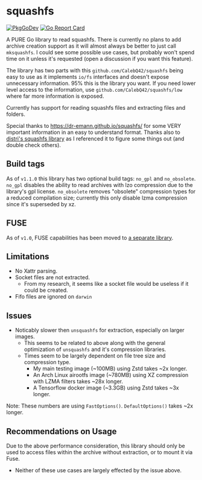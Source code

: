 # squashfs

[![PkgGoDev](https://pkg.go.dev/badge/github.com/CalebQ42/squashfs)](https://pkg.go.dev/github.com/CalebQ42/squashfs) [![Go Report Card](https://goreportcard.com/badge/github.com/CalebQ42/squashfs)](https://goreportcard.com/report/github.com/CalebQ42/squashfs)

A PURE Go library to read squashfs. There is currently no plans to add archive creation support as it will almost always be better to just call `mksquashfs`. I could see some possible use cases, but probably won't spend time on it unless it's requested (open a discussion if you want this feature).

The library has two parts with this `github.com/CalebQ42/squashfs` being easy to use as it implements `io/fs` interfaces and doesn't expose unnecessary information. 95% this is the library you want. If you need lower level access to the information, use `github.com/CalebQ42/squashfs/low` where far more information is exposed.

Currently has support for reading squashfs files and extracting files and folders.

Special thanks to <https://dr-emann.github.io/squashfs/> for some VERY important information in an easy to understand format.
Thanks also to [distri's squashfs library](https://github.com/distr1/distri/tree/master/internal/squashfs) as I referenced it to figure some things out (and double check others).

## Build tags

As of `v1.1.0` this library has two optional build tags: `no_gpl` and `no_obsolete`. `no_gpl` disables the ability to read archives with lzo compression due to the library's gpl license. `no_obsolete` removes "obsolete" compression types for a reduced compilation size; currently this only disable lzma compression since it's superseded by xz.

## FUSE

As of `v1.0`, FUSE capabilities has been moved to [a separate library](https://github.com/CalebQ42/squashfuse).

## Limitations

* No Xattr parsing.
* Socket files are not extracted.
  * From my research, it seems like a socket file would be useless if it could be created.
* Fifo files are ignored on `darwin`

## Issues

* Noticably slower then `unsquashfs` for extraction, especially on larger images.
  * This seems to be related to above along with the general optimization of `unsquashfs` and it's compression libraries.
  * Times seem to be largely dependent on file tree size and compression type.
    * My main testing image (~100MB) using Zstd takes ~2x longer.
    * An Arch Linux airootfs image (~780MB) using XZ compression with LZMA filters takes ~28x longer.
    * A Tensorflow docker image (~3.3GB) using Zstd takes ~3x longer.

Note: These numbers are using `FastOptions()`. `DefaultOptions()` takes ~2x longer.

## Recommendations on Usage

Due to the above performance consideration, this library should only be used to access files within the archive without extraction, or to mount it via Fuse.

* Neither of these use cases are largely effected by the issue above.
